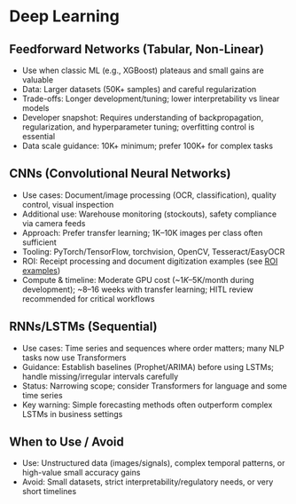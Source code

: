 # Deep Learning

## Feedforward Networks (Tabular, Non-Linear)
- Use when classic ML (e.g., XGBoost) plateaus and small gains are valuable
- Data: Larger datasets (50K+ samples) and careful regularization
- Trade-offs: Longer development/tuning; lower interpretability vs linear models
- Developer snapshot: Requires understanding of backpropagation, regularization, and
  hyperparameter tuning; overfitting control is essential
- Data scale guidance: 10K+ minimum; prefer 100K+ for complex tasks

## CNNs (Convolutional Neural Networks)
- Use cases: Document/image processing (OCR, classification), quality control, visual inspection
- Additional use: Warehouse monitoring (stockouts), safety compliance via camera feeds
- Approach: Prefer transfer learning; 1K–10K images per class often sufficient
- Tooling: PyTorch/TensorFlow, torchvision, OpenCV, Tesseract/EasyOCR
- ROI: Receipt processing and document digitization examples (see [ROI examples](appendix-roi-examples.md))
- Compute & timeline: Moderate GPU cost (~$1K–$5K/month during development);
  ~8–16 weeks with transfer learning; HITL review recommended for critical workflows

## RNNs/LSTMs (Sequential)
- Use cases: Time series and sequences where order matters; many NLP tasks now use Transformers
- Guidance: Establish baselines (Prophet/ARIMA) before using LSTMs; handle missing/irregular intervals carefully
- Status: Narrowing scope; consider Transformers for language and some time series
- Key warning: Simple forecasting methods often outperform complex LSTMs in business settings

## When to Use / Avoid
- Use: Unstructured data (images/signals), complex temporal patterns, or high-value small accuracy gains
- Avoid: Small datasets, strict interpretability/regulatory needs, or very short timelines
